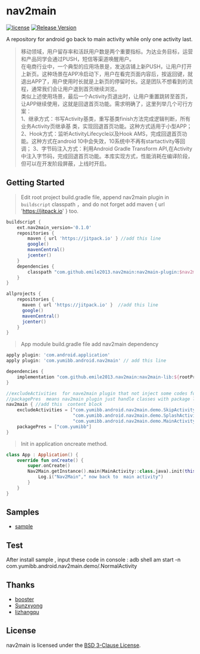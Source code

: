 # nav2main
[![license](http://img.shields.io/badge/license-BSD3-brightgreen.svg?style=flat)](https://github.com/emile2013/nav2main/tree/master/LICENSE)
[![Release Version](https://jitpack.io/v/emile2013/nav2main.svg)](https://jitpack.io/#emile2013/nav2main)

A repository for android go back to main activity while only one activity last.

>移动领域，用户留存率和活跃用户数是两个重要指标。为达业务目标，运营和产品同学会通过PUSH，短信等渠道唤醒用户。  
>在电商行业中，一个典型的应用场景是，发送店铺上新PUSH，让用户打开上新页。这种场景在APP冷启动下，用户在看完页面内容后，按返回键，就退出APP了，用户使用时长就是上新页的停留时长。这是团队不想看到的流程，通常我们会让用户退到首页继续浏览。  
>类似上述使用场景，最后一个Activity页退出时，让用户重置跳转至首页，让APP继续使用，这就是回退首页功能。需求明确了，这里列举几个可行方案：  
>1、继承方式：书写Activity基类，重写基类finish方法完成逻辑判断，所有业务Activity页继承基
类，实现回退首页功能。这种方式适用于小型APP；   
>2、Hook方式：监听ActivityLifecycle以及Hook AMS，完成回退首页功能。这种方式在android 10中会失效，10系统中不再有startactivity等回调； 
>3、字节码注入方式：利用Android Gradle Transform API,在Activity中注入字节码，完成回退首页功能。本库实现方式，性能消耗在编译阶段，但可以在开发阶段屏蔽，上线时开启。    

## Getting Started 

> Edit root project build.gradle file, append nav2main plugin in  `buildscript`  classpath ，and do not forget add maven { url 'https://jitpack.io' } too.

```groovy
buildscript {
    ext.nav2main_version='0.1.0'
    repositories {
        maven { url 'https://jitpack.io' } //add this line
        google()
        mavenCentral()
        jcenter()
    }
    dependencies {
        classpath "com.github.emile2013.nav2main:nav2main-plugin:$nav2main_version" //add this line
    }
}

allprojects {
    repositories {
      maven { url 'https://jitpack.io' }  //add this line
      google()
      mavenCentral()
      jcenter()
    }
}
```

>  App module build.gradle file  add nav2main dependency

```groovy
apply plugin: 'com.android.application'
apply plugin: 'com.yumibb.android.nav2main' // add this line

dependencies {
    implementation "com.github.emile2013.nav2main:nav2main-lib:${rootProject.ext.nav2main_version}" //add this line
}

//excludeActivities  for nave2main plugin that not inject some codes for list items.
//packagePres  means nav2main plugin just handle classes with package list  in items.
nav2main { //add this  content block
    excludeActivities = ["com.yumibb.android.nav2main.demo.SkipActivity",
                         "com.yumibb.android.nav2main.demo.SplashActivity",
                         "com.yumibb.android.nav2main.demo.MainActivity"]
    packagePres = ["com.yumibb"]
}

```

> Init in application oncreate method.

```kotlin
class App : Application() {
    override fun onCreate() {
        super.onCreate()
        Nav2Main.getInstance().main(MainActivity::class.java).init(this) { _: Context, _: Intent ->
            Log.i("Nav2Main"," now back to  main activity")
        }
    }
}
```

## Samples 
- [sample](https://github.com/emile2013/nav2main/tree/master/sample)


## Test
 After install sample , input these code in console : adb shell am start -n com.yumibb.android.nav2main.demo/.NormalActivity


## Thanks
- [booster](https://github.com/didi/booster)
- [Sunzxyong](https://github.com/Sunzxyong)
- [lizhangqu](https://github.com/lizhangqu)

## License

nav2main is licensed under the [BSD 3-Clause License](./LICENSE).
